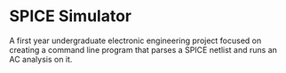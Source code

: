 # SPICE Simulator

A first year undergraduate electronic engineering project focused on creating a command line program that parses a SPICE netlist and runs an AC analysis on it.
